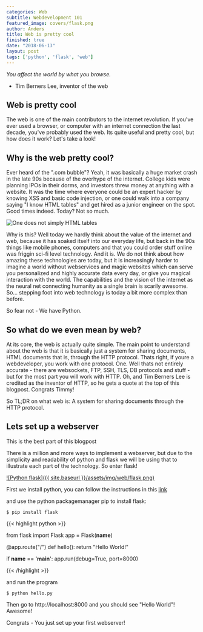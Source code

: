 ```yaml
---
categories: Web
subtitle: Webdevelopment 101
featured_image: covers/flask.png
author: Anders
title: Web is pretty cool
finished: true
date: "2018-06-13"
layout: post
tags: ['python', 'flask', 'web']
---
```


*You affect the world by what you browse.*

- Tim Berners Lee, inventor of the web

## Web is pretty cool

The web is one of the main contributors to the internet revolution. If you've ever used a browser, or computer with an internet connection the last decade, you've probably used the web. Its quite useful and pretty cool, but how does it work? Let's take a look!

## Why is the web pretty cool?

Ever heard of the ".com bubble"? Yeah, it was basically a huge market crash in the late 90s because of the overhype of the internet. College kids were planning IPOs in their dorms, and investors threw money at anything with a website. It was the time where everyone could be an expert hacker by knowing XSS and basic code injection, or one could walk into a company saying "I know HTML tables" and get hired as a junior engineer on the spot. Good times indeed. Today? Not so much.

![One does not simply HTML tables](/assets/img/web/html_tables_meme.png)

Why is this? Well today we hardly think about the value of the internet and web, because it has soaked itself into our everyday life, but back in the 90s things like mobile phones, computers and that you could order stuff online was friggin sci-fi level technology. And it is. We do not think about how amazing these technologies are today, but it is increasingly harder to imagine a world without webservices and magic websites which can serve you personalized and highly accurate data every day, or give you magical interaction with the world. The capabilities and the vision of the internet as the neural net connecting humanity as a single brain is scarily awesome. So... stepping foot into web technology is today a bit more complex than before.

So fear not - We have Python.

## So what do we even mean by web?

At its core, the web is actually quite simple. The main point to understand about the web is that it is basically just a system for sharing documents, HTML documents that is, through the HTTP protocol. Thats right, if youre a webdeveloper, you work with one protocol.  One. Well thats not entirely accurate - there are websockets, FTP, SSH, TLS, DB protocols and stuff - but for the most part you will work with HTTP. Oh, and Tim Berners Lee is credited as the inventor of HTTP, so he gets a quote at the top of this blogpost. Congrats Timmy!

So TL;DR on what web is: A system for sharing documents through the HTTP protocol.

## Lets set up a webserver

This is the best part of this blogpost

There is a million and more ways to implement a webserver, but due to the simplicity and readability of python and flask we will be using that to illustrate each part of the technology. So enter flask!

[![Python flask]({{ site.baseurl }}/assets/img/web/flask.png)](http://flask.pocoo.org/)

First we install python, you can follow the instructions in this [link](https://wiki.python.org/moin/BeginnersGuide/Download)

and use the python packagemanager pip to install flask:

`$ pip install flask`

{{< highlight python >}}

  from flask import Flask
  app = Flask(__name__)

  @app.route("/")
  def hello():
      return "Hello World!"

  if __name__ == '__main__':
      app.run(debug=True, port=8000)

{{< /highlight >}}

and run the program

`$ python hello.py`

Then go to http://localhost:8000 and you should see "Hello World"! Awesome!

Congrats - You just set up your first webserver!
